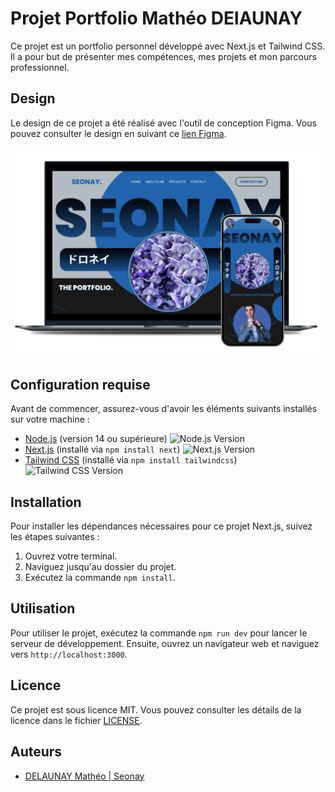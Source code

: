 # Projet Portfolio Mathéo DElAUNAY

Ce projet est un portfolio personnel développé avec Next.js et Tailwind CSS. Il a pour but de présenter mes compétences, mes projets et mon parcours professionnel.

## Design

Le design de ce projet a été réalisé avec l'outil de conception Figma. Vous pouvez consulter le design en suivant ce [lien Figma](https://www.figma.com/file/3lcIF4YhdHIJ9JTkOYvJXX/PortfolioV5?type=design&node-id=0%3A1&mode=design&t=bqOMRL55ZGcv8vrc-1).

![Aperçu du design](./public//preview/Cover.png)



## Configuration requise

Avant de commencer, assurez-vous d'avoir les éléments suivants installés sur votre machine :

- [Node.js](https://nodejs.org/) (version 14 ou supérieure) ![Node.js Version](https://img.shields.io/badge/Node.js-v14%2B-green)
- [Next.js](https://nextjs.org/) (installé via `npm install next`) ![Next.js Version](https://img.shields.io/badge/Next.js-v13.5.6-blue) 
- [Tailwind CSS](https://tailwindcss.com/) (installé via `npm install tailwindcss`) ![Tailwind CSS Version](https://img.shields.io/badge/Tailwind%20CSS-v3.3.5-blue)

## Installation

Pour installer les dépendances nécessaires pour ce projet Next.js, suivez les étapes suivantes :

1. Ouvrez votre terminal.
2. Naviguez jusqu'au dossier du projet.
3. Exécutez la commande `npm install`.

## Utilisation

Pour utiliser le projet, exécutez la commande `npm run dev` pour lancer le serveur de développement. Ensuite, ouvrez un navigateur web et naviguez vers `http://localhost:3000`.

## Licence

Ce projet est sous licence MIT. Vous pouvez consulter les détails de la licence dans le fichier [LICENSE](LICENSE).

## Auteurs

- [DELAUNAY Mathéo | Seonay](https://www.linkedin.com/in/math%C3%A9o-delaunay/)
